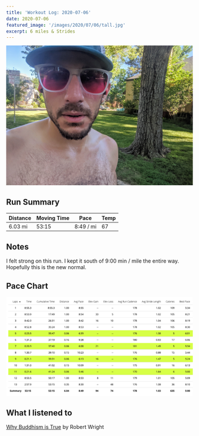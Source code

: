 ```yaml
---
title: 'Workout Log: 2020-07-06'
date: 2020-07-06
featured_image: '/images/2020/07/06/tall.jpg'
excerpt: 6 miles & Strides
---
```


![](/images/2020/07/06/wide.jpg)

## Run Summary

| Distance   | Moving Time          	| Pace        | Temp  |
|------------|------------------------|-------------|-------|
|  6.03 mi   |    53:15               |  8:49 / mi  |  67   |

## Notes

I felt strong on this run. I kept it south of 9:00 min / mile the entire way. Hopefully this is the new normal.

## Pace Chart

![](/images/2020/07/06/splits.png)

## What I listened to
[Why Buddhism is True](https://www.goodreads.com/book/show/32895535-why-buddhism-is-true) by Robert Wright
